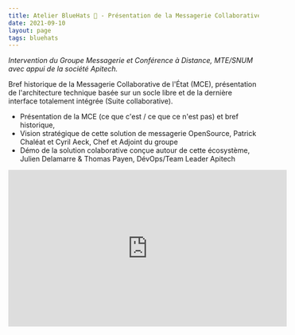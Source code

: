 ```yaml
---
title: Atelier BlueHats 🧢 - Présentation de la Messagerie Collaborative de l’État
date: 2021-09-10
layout: page
tags: bluehats
---
```


*Intervention du Groupe Messagerie et Conférence à Distance, MTE/SNUM avec appui de la société Apitech.*

Bref historique de la Messagerie Collaborative de l'État (MCE), présentation de l'architecture technique basée sur un socle libre et de la dernière interface totalement intégrée (Suite collaborative).

- Présentation de la MCE (ce que c'est / ce que ce n'est pas) et bref historique,
- Vision stratégique de cette solution de messagerie OpenSource, Patrick Chaléat et Cyril Aeck, Chef et Adjoint du groupe
- Démo de la solution colaborative conçue autour de cette écosystème, Julien Delamarre & Thomas Payen, DévOps/Team Leader Apitech

<iframe title="Atelier BlueHats - présentation de la messagerie collaborative de l'Etat" src="https://tube.numerique.gouv.fr/videos/embed/4eee5888-939b-4405-a4c6-d345173d360a" allowfullscreen="" sandbox="allow-same-origin allow-scripts allow-popups" width="560" height="315" frameborder="0"></iframe>

